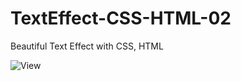 # TextEffect-CSS-HTML-02
Beautiful Text Effect with CSS, HTML

![View](https://github.com/rq70/TextEffect-CSS-HTML-02/assets/68390542/d3bd7b26-8bb7-4865-91c2-25ac2254bc2b)
